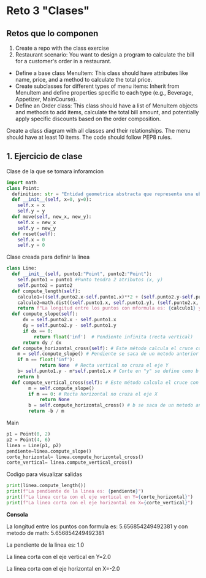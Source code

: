# Reto 3 "Clases"
## Retos que lo componen
1. Create a repo with the class exercise
2. Restaurant scenario: You want to design a program to calculate the bill for a customer's order in a restaurant.
- Define a base class MenuItem: This class should have attributes like name, price, and a method to calculate the total price.
- Create subclasses for different types of menu items: Inherit from MenuItem and define properties specific to each type (e.g., Beverage, Appetizer, MainCourse).
- Define an Order class: This class should have a list of MenuItem objects and methods to add items, calculate the total bill amount, and potentially apply specific discounts based on the order composition.

Create a class diagram with all classes and their relationships. The menu should have at least 10 items. The code should follow PEP8 rules.

## 1. Ejercicio de clase
Clase de la que se tomara inforamcion
```python
import math
class Point:
  definition: str = "Entidad geometrica abstracta que representa una ubicación en un espacio."
  def __init__(self, x=0, y=0):
    self.x = x
    self.y = y
  def move(self, new_x, new_y):
    self.x = new_x
    self.y = new_y
  def reset(self):
    self.x = 0
    self.y = 0
```

Clase creada para definir la linea
```python
class Line:
  def __init__(self, punto1:"Point", punto2:"Point"):
    self.punto1 = punto1 #Punto tendra 2 atributos (x, y)
    self.punto2 = punto2
  def compute_length(self):
    calculo1=((self.punto2.x-self.punto1.x)**2 + (self.punto2.y-self.punto1.y)**2)**(1/2) # Metodo con formula
    calculo2=math.dist((self.punto1.x, self.punto1.y), (self.punto2.x, self.punto2.y)) # Metodo con math sacado de chat y verificado con w3schools
    return f"La longitud entre los puntos con mformula es: {calculo1} y con metodo de math: {calculo2}"
  def compute_slope(self):
      dx = self.punto2.x - self.punto1.x
      dy = self.punto2.y - self.punto1.y
      if dx == 0:
          return float('inf')  # Pendiente infinita (recta vertical)
      return dy / dx
  def compute_horizontal_cross(self): # Este método calcula el cruce con el eje Y (ordenada al origen, b)
    m = self.compute_slope() # Pendiente se saca de un metodo anterior
    if m == float('inf'):
            return None  # Recta vertical no cruza el eje Y
    b= self.punto1.y - m*self.punto1.x # Corte en "y" se define como b = y-m*x 
    return b
  def compute_vertical_cross(self): # Este método calcula el cruce con el eje X (cuando y = 0)
        m = self.compute_slope()
        if m == 0: # Recta horizontal no cruza el eje X
            return None
        b = self.compute_horizontal_cross() # b se saca de un metodo anterior
        return -b / m
```

Main
```python
p1 = Point(0, 2)
p2 = Point(4, 6)
linea = Line(p1, p2)
pendiente=linea.compute_slope()
corte_horizontal= linea.compute_horizontal_cross()
corte_vertical= linea.compute_vertical_cross()
```
Codigo para visualizar salidas
```python
print(linea.compute_length())
print(f"La pendiente de la linea es: {pendiente}")
print(f"La linea corta con el eje vertical en Y={corte_horizontal}")
print(f"La linea corta con el eje horizontal en X={corte_vertical}")
```

**Consola**

La longitud entre los puntos con formula es: 5.656854249492381 y con metodo de math: 5.656854249492381

La pendiente de la linea es: 1.0

La linea corta con el eje vertical en Y=2.0

La linea corta con el eje horizontal en X=-2.0

